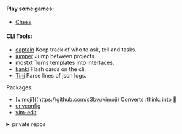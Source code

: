 #### Play some games:

- [Chess](https://s3bw.github.io/seafish/)

#### CLI Tools:

- [captain](https://github.com/s3bw/captain) Keep track of who to ask, tell and tasks.
- [jumper](https://github.com/s3bw/jumper) Jump between projects.
- [mostxt](https://github.com/s3bw/mostxt) Turns templates into interfaces.
- [kanki](https://github.com/s3bw/kanki) Flash cards on the cli.
- [Tinj](https://github.com/s3bw/tinj) Parse lines of json logs.

Packages:

- [vimoji]((https://github.com/s3bw/vimoji) Converts :think: into 🤔
- [envconfig](https://github.com/s3bw/py-envconfig)
- [vim-edit](https://github.com/s3bw/vim-edit)

<details><summary>private repos</summary>
<p>
Links to my private projects.

- [sebastien.docs](https://github.com/s3bw/sebastien.docs)
</p>
</details>
